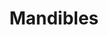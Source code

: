 ---
title: "Mandibles"
year: 2020
rating: 4
stars: "★★★★"
rewatched: false
permalink: "mandibles"
watched_on: 2023-10-29
---